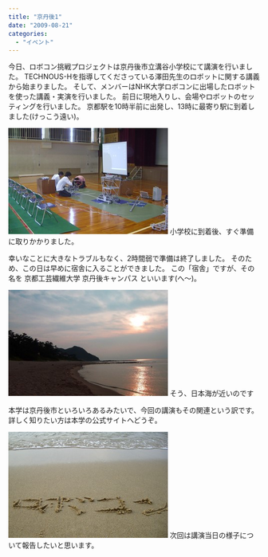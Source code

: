 ```yaml
---
title: "京丹後1"
date: "2009-08-21"
categories: 
  - "イベント"
---
```


今日、ロボコン挑戦プロジェクトは京丹後市立溝谷小学校にて講演を行いました。 TECHNOUS-Hを指導してくださっている澤田先生のロボットに関する講義から始まりました。 そして、メンバーはNHK大学ロボコンに出場したロボットを使った講義・実演を行いました。 前日に現地入りし、会場やロボットのセッティングを行いました。 京都駅を10時半前に出発し、13時に最寄り駅に到着しました(けっこう遠い)。

![CIMG0838.JPG](images/CIMG0838-thumbnail2.JPG) 小学校に到着後、すぐ準備に取りかかりました。

幸いなことに大きなトラブルもなく、2時間弱で準備は終了しました。 そのため、この日は早めに宿舎に入ることができました。 この「宿舎」ですが、その名を 京都工芸繊維大学 京丹後キャンパス といいます(へ～)。

![CIMG0847.JPG](images/CIMG0847-thumbnail2.JPG) そう、日本海が近いのです

本学は京丹後市といろいろあるみたいで、今回の講演もその関連という訳です。 詳しく知りたい方は本学の公式サイトへどうぞ。

![CIMG0843.JPG](images/CIMG0843-thumbnail2.JPG) 次回は講演当日の様子について報告したいと思います。
